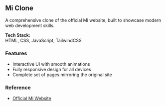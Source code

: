 ## Mi Clone

A comprehensive clone of the official Mi website, built to showcase modern web development skills.

**Tech Stack:**  
HTML, CSS, JavaScript, TailwindCSS

### Features
- Interactive UI with smooth animations
- Fully responsive design for all devices
- Complete set of pages mirroring the original site

### Reference
- [Official Mi Website](https://www.mi.com/)
